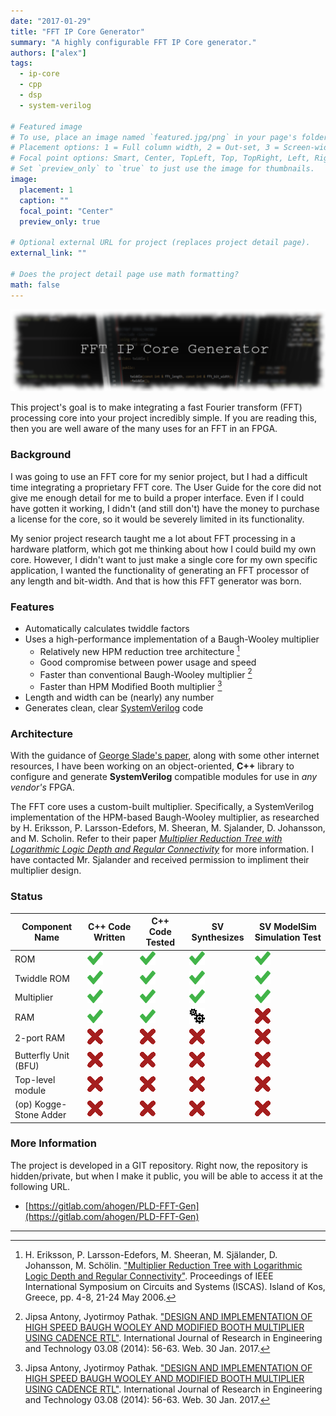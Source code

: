 ```yaml
---
date: "2017-01-29"
title: "FFT IP Core Generator"
summary: "A highly configurable FFT IP Core generator."
authors: ["alex"]
tags:
  - ip-core
  - cpp
  - dsp
  - system-verilog

# Featured image
# To use, place an image named `featured.jpg/png` in your page's folder.
# Placement options: 1 = Full column width, 2 = Out-set, 3 = Screen-width
# Focal point options: Smart, Center, TopLeft, Top, TopRight, Left, Right, BottomLeft, Bottom, BottomRight
# Set `preview_only` to `true` to just use the image for thumbnails.
image:
  placement: 1
  caption: ""
  focal_point: "Center"
  preview_only: true

# Optional external URL for project (replaces project detail page).
external_link: ""

# Does the project detail page use math formatting?
math: false
---
```


![FFT IP Core banner image](/img/banners/fft-ip-core.png)

This project's goal is to make integrating a fast Fourier transform (FFT)
processing core into your project incredibly simple. If you are reading this,
then you are well aware of the many uses for an FFT in an FPGA.

### Background ###

I was going to use an FFT core for my senior project, but I had a difficult time
integrating a proprietary FFT core. The User Guide for the core did not give me
enough detail for me to build a proper interface. Even if I could have gotten it
working, I didn't (and still don't) have the money to purchase a license for the
core, so it would be severely limited in its functionality.

My senior project research taught me a lot about FFT processing in a hardware
platform, which got me thinking about how I could build my own core. However, I
didn't want to just make a single core for my own specific application, I wanted
the functionality of generating an FFT processor of any length and bit-width.
And that is how this FFT generator was born.

### Features ###

* Automatically calculates twiddle factors
* Uses a high-performance implementation of a Baugh-Wooley multiplier
    * Relatively new HPM reduction tree architecture [^A]
	* Good compromise between power usage and speed
	* Faster than conventional Baugh-Wooley multiplier [^B]
	* Faster than HPM Modified Booth multiplier [^B]
* Length and width can be (nearly) any number
* Generates clean, clear [SystemVerilog](https://en.wikipedia.org/wiki/SystemVerilog) code

[^A]: H. Eriksson, P. Larsson-Edefors, M. Sheeran, M. Själander, D. Johansson, M. Schölin. ["Multiplier Reduction Tree with Logarithmic Logic Depth and Regular Connectivity"](http://www.sjalander.com/research/pdf/sjalander-iscas2006.pdf). Proceedings of IEEE International Symposium on Circuits and Systems (ISCAS). Island of Kos, Greece, pp. 4-8, 21-24 May 2006.

[^B]: Jipsa Antony, Jyotirmoy Pathak. ["DESIGN AND IMPLEMENTATION OF HIGH SPEED BAUGH WOOLEY AND MODIFIED BOOTH MULTIPLIER USING CADENCE RTL"](http://doi.org/10.15623/ijret.2014.0308011). International Journal of Research in Engineering and Technology 03.08 (2014): 56-63. Web. 30 Jan. 2017.

### Architecture ###

With the guidance of [George Slade's paper](https://www.researchgate.net/publication/235995761_The_Fast_Fourier_Transform_in_Hardware_A_Tutorial_Based_on_an_FPGA_Implementation), along with some other internet resources, I have been working on an object-oriented, **C++** library to configure and generate **SystemVerilog** compatible modules for use in *any vendor's* FPGA.

The FFT core uses a custom-built multiplier. Specifically, a SystemVerilog implementation of the HPM-based Baugh-Wooley multiplier, as researched by H. Eriksson, P. Larsson-Edefors, M. Sheeran, M. Sjalander, D. Johansson, and M. Scholin. Refer to their paper [*Multiplier Reduction Tree with Logarithmic Logic Depth and Regular Connectivity*](http://www.sjalander.com/research/pdf/sjalander-iscas2006.pdf) for more information. I have contacted Mr. Sjalander and received permission to impliment their multiplier design.

### Status ###

| Component Name         | C++ Code Written | C++ Code Tested | SV Synthesizes | SV ModelSim Simulation Test |
|------------------------|------------------|-----------------|----------------|-----------------------------|
| ROM                    |![picture](/img/chk.png)|![picture](/img/chk.png)|![picture](/img/chk.png)| ![picture](/img/chk.png) |
| Twiddle ROM            |![picture](/img/chk.png)|![picture](/img/chk.png)|![picture](/img/chk.png)|![picture](/img/chk.png)|
| Multiplier             |![picture](/img/chk.png)|![picture](/img/chk.png)|![picture](/img/chk.png)|![picture](/img/chk.png)|
| RAM                    |![picture](/img/chk.png)|![picture](/img/chk.png)|![picture](/img/spinner.gif) |![picture](/img/x.png)|
| 2-port RAM             |![picture](/img/x.png)|![picture](/img/x.png)|![picture](/img/x.png)|![picture](/img/x.png)|
| Butterfly Unit (BFU)   |![picture](/img/x.png)|![picture](/img/x.png)|![picture](/img/x.png)|![picture](/img/x.png)|
| Top-level module       |![picture](/img/x.png)|![picture](/img/x.png)|![picture](/img/x.png)|![picture](/img/x.png)|
| (op) Kogge-Stone Adder |![picture](/img/x.png)|![picture](/img/x.png)|![picture](/img/x.png)|![picture](/img/x.png)|

### More Information ###

The project is developed in a GIT repository. Right now, the repository is
hidden/private, but when I make it public, you will be able to access it at the
following URL.

* [https://gitlab.com/ahogen/PLD-FFT-Gen](https://gitlab.com/ahogen/PLD-FFT-Gen)

------